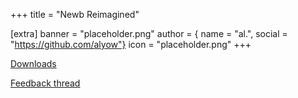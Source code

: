 +++
title = "Newb Reimagined"

[extra]
banner = "placeholder.png"
author = { name = "al.", social = "https://github.com/alyow"}
icon = "placeholder.png"
+++

[Downloads](https://discord.com/channels/844591537430069279/1173214578881085480)

[Feedback thread](https://discord.com/channels/844591537430069279/1173207706367176746)
